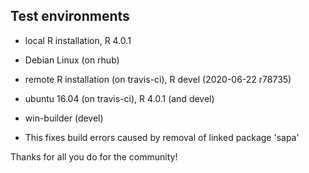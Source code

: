 ## Test environments
* local R installation, R 4.0.1
* Debian Linux (on rhub)
* remote R installation (on travis-ci), R devel (2020-06-22 r78735)
* ubuntu 16.04 (on travis-ci), R 4.0.1 (and devel)
* win-builder (devel)

* This fixes build errors caused by removal of linked package 'sapa'

Thanks for all you do for the community!
